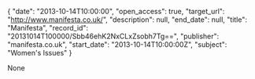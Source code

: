 {
  "date": "2013-10-14T10:00:00", 
  "open_access": true, 
  "target_url": "http://www.manifesta.co.uk/", 
  "description": null, 
  "end_date": null, 
  "title": "Manifesta", 
  "record_id": "20131014T100000/Sbb46ehK2NxCLxZsobh7Tg==", 
  "publisher": "manifesta.co.uk", 
  "start_date": "2013-10-14T10:00:00Z", 
  "subject": "Women's Issues"
}

None